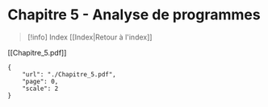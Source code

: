 # Chapitre 5 - Analyse de programmes

> [!info] Index
> [[Index|Retour à l'index]]

[[Chapitre_5.pdf]]

```pdf
{
	"url": "./Chapitre_5.pdf",
	"page": 0,
	"scale": 2
}
```
